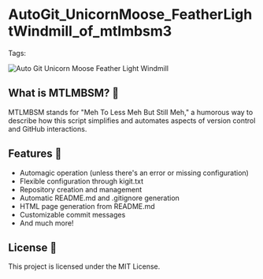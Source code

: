 # AutoGit_UnicornMoose_FeatherLightWindmill_of_mtlmbsm3



Tags: 

![Auto Git Unicorn Moose Feather Light Windmill](auto_git_unicorn_moose_feather_light_windmill_of_mtlmbsm.webp)

## What is MTLMBSM? 🤔
MTLMBSM stands for "Meh To Less Meh But Still Meh," a humorous way to describe how this script simplifies and automates aspects of version control and GitHub interactions.

## Features 🎉
- Automagic operation (unless there's an error or missing configuration)
- Flexible configuration through kigit.txt
- Repository creation and management
- Automatic README.md and .gitignore generation
- HTML page generation from README.md
- Customizable commit messages
- And much more!

## License 📜
This project is licensed under the MIT License.
